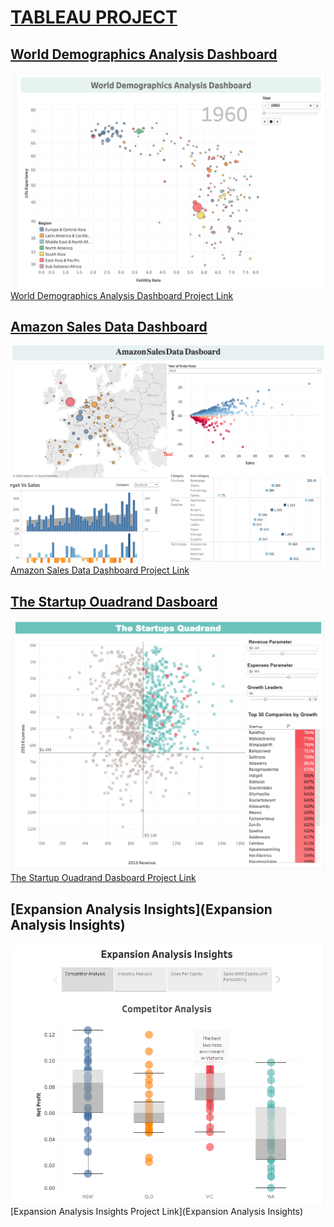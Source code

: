 # [TABLEAU PROJECT](https://public.tableau.com/profile/ayse.bat#!/)
## [World Demographics Analysis Dashboard](https://public.tableau.com/profile/ayse.bat#!/vizhome/WorldDemographisAnalysisGif/Dashboard1)
![World Demographics Analysis Dashboard](https://github.com/aysbt/Tableau_Project/blob/master/World_demographics_analysis.png)
[World Demographics Analysis Dashboard Project Link](https://public.tableau.com/profile/ayse.bat#!/vizhome/WorldDemographisAnalysisGif/Dashboard1)

## [Amazon Sales Data Dashboard](https://public.tableau.com/profile/ayse.bat#!/vizhome/AmazonSalesData/Dashboard1)
![Amazon Sales Data Dashboard](https://github.com/aysbt/Tableau_Project/blob/master/Amazon_Sales_Data_Dashborad.png)
[Amazon Sales Data Dashboard Project Link](https://public.tableau.com/profile/ayse.bat#!/vizhome/AmazonSalesData/Dashboard1)

## [The Startup Ouadrand Dasboard](https://public.tableau.com/profile/ayse.bat#!/vizhome/TheStarttupOuadrand/Dashboard1)
![The Startup Ouadrand Dasboard](https://github.com/aysbt/Tableau_Project/blob/master/The%20Startups%20Quadrand%20Analysis%20Dash%20board.png)
[The Startup Ouadrand Dasboard Project Link](https://public.tableau.com/profile/ayse.bat#!/vizhome/TheStarttupOuadrand/Dashboard1)

## [Expansion Analysis Insights](Expansion Analysis Insights)
![Expansion Analysis Insights](https://github.com/aysbt/Tableau_Project/blob/master/Expansion%20Analysis%20Insights.png)
[Expansion Analysis Insights Project Link](Expansion Analysis Insights)

## []()
![]()
[]()
